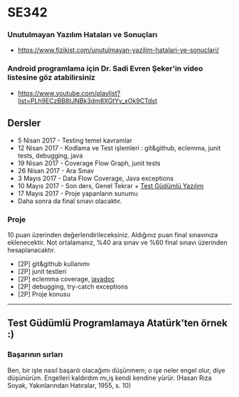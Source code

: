 # SE342

### Unutulmayan Yazılım Hataları ve Sonuçları
  * https://www.fizikist.com/unutulmayan-yazilim-hatalari-ve-sonuclari/


### Android programlama için Dr. Sadi Evren Şeker'in video listesine göz atabilirsiniz
 * https://www.youtube.com/playlist?list=PLh9ECzBB8tJNBk3dm8XGtYv_xOk9CTdst
 
 
## Dersler
 * 5 Nisan 2017 - Testing temel kavramlar
 * 12 Nisan 2017 - Kodlama ve Test işlemleri : git&github, eclemma, junit tests, debugging, java 
 * 19 Nisan 2017 - Coverage Flow Graph, junit tests
 * 26 Nisan 2017 - Ara Sınav
 * 3 Mayıs 2017 - Data Flow Coverage, Java exceptions
 * 10 Mayıs 2017 - Son ders, Genel Tekrar + [Test Güdümlü Yazılım](http://www.kurumsaljava.com/2008/11/26/test-gudumlu-yazilim-test-driven-development-tdd/)
 * 17 Mayıs 2017 - Proje yapanların sunumu
 * Daha sonra da final sınavı olacaktır.
 
### Proje
10 puan üzerinden değerlendirileceksiniz. Aldığınız puan final sınavınıza eklenecektir. Not ortalamanız, %40 ara sınav ve %60 final sınavı üzerinden hesaplanacaktır.

 - [2P] git&github kullanımı
 - [2P] junit testleri
 - [2P] eclemma coverage, [javadoc](http://blog.burakkutbay.com/javadoc-nedir-kullanimi.html/)
 - [2P] debugging, try-catch exceptions
 - [2P] Proje konusu
 
 
 
 <hr>
 
## Test Güdümlü Programlamaya Atatürk'ten örnek :)

### Başarının sırları 
Ben, bir işte nasıl başarılı olacağımı düşünmem; o işe neler engel olur, diye düşünürüm. Engelleri kaldırdım mı,iş kendi kendine yürür.
(Hasan Rıza Soyak, Yakınlarından Hatıralar, 1955, s. 10)
 
